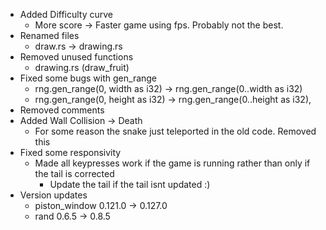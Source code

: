 - Added Difficulty curve
  - More score -> Faster game using fps. Probably not the best.
- Renamed files
  - draw.rs -> drawing.rs
- Removed unused functions
  - drawing.rs (draw_fruit)
- Fixed some bugs with gen_range
  - rng.gen_range(0, width as i32) -> rng.gen_range(0..width as i32)
  - rng.gen_range(0, height as i32) -> rng.gen_range(0..height as i32),
- Removed comments
- Added Wall Collision -> Death
  - For some reason the snake just teleported in the old code. Removed this
- Fixed some responsivity
  - Made all keypresses work if the game is running rather than only if the tail is corrected
    - Update the tail if the tail isnt updated :)
- Version updates
  - piston_window 0.121.0 -> 0.127.0
  - rand 0.6.5 -> 0.8.5